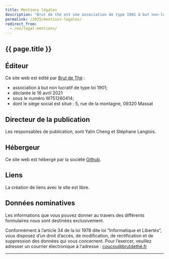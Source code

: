 ```yaml
---
title: Mentions légales
description: "Brut de thé est une association de type 1901 à but non-lucratif."
permalink: /2025/mentions-legales/
redirect_from:
  - /en/legal-mentions/
---
```


<section class="section">
<div class="wrapper" markdown="1">

# {{ page.title }}

## Éditeur

Ce site web est édité par [Brut de Thé](https://www.gongfucha.fr) :

* association à but non lucratif de type loi 1901;
* déclarée le 16 avril 2021
* sous le numéro W751260414;
* dont le siège social est situé : 5, rue de la montagne, 09320 Massat

## Directeur de la publication

Les responsables de publication, sont Yalin Cheng et Stéphane Langlois.

## Hébergeur

Ce site web est hébergé par la société [Github](https://fr.wikipedia.org/wiki/GitHub).

## Liens

La création de liens avec le site est libre.

## Données nominatives

Les informations que vous pouvez donner au travers des différents formulaires nous sont destinées exclusivement.

Conformément à l’article 34 de la loi 1978 dite loi “Informatique et Libertés”, vous disposez d’un droit d’accès, de modification, de rectification et de suppression des données qui vous concernent. Pour l’exercer, veuillez adresser un courrier électronique à l'adresse : coucou@brutdethé.fr

</div>
</section>

<hr class="wrapper">

